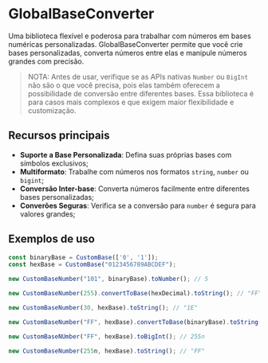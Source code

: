 # GlobalBaseConverter

Uma biblioteca flexível e poderosa para trabalhar com números em bases numéricas personalizadas.
GlobalBaseConverter permite que você crie bases personalizadas, converta números entre elas e manipule números grandes com precisão.

> NOTA: Antes de usar, verifique se as APIs nativas `Number` ou `BigInt` não são o que você precisa,
pois elas também oferecem a possibilidade de conversão entre diferentes bases.
Essa biblioteca é para casos mais complexos e que exigem maior flexibilidade e customização.

## Recursos principais

- **Suporte a Base Personalizada**: Defina suas próprias bases com símbolos exclusivos;
- **Multiformato**: Trabalhe com números nos formatos `string`, `number` ou `bigint`;
- **Conversão Inter-base**: Converta números facilmente entre diferentes bases personalizadas;
- **Converões Seguras**: Verifica se a conversão para `number` é segura para valores grandes;

## Exemplos de uso

```ts
const binaryBase = CustomBase(['0', '1']);
const hexBase = CustomBase("0123456789ABCDEF");

new CustomBaseNumber("101", binaryBase).toNumber(); // 5

new CustomBaseNumber(255).convertToBase(hexDecimal).toString(); // "FF"

new CustomBaseNumber(30, hexBase).toString(); // "1E"

new CustomBaseNumber("FF", hexBase).convertToBase(binaryBase).toString(); // "11111111"

new CustomBaseNUmber("FF", hexBase).toBigInt(); // 255n

new CustomBaseNumber(255n, hexBase).toString(); // "FF"
```

